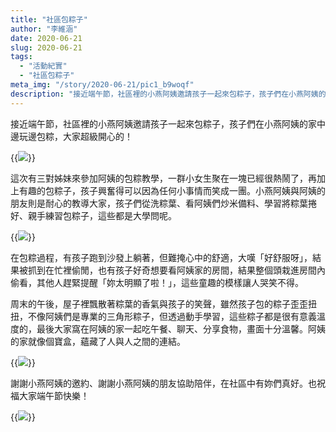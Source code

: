 ```yaml
---
title: "社區包粽子"
author: "李維涵"
date: 2020-06-21
slug: 2020-06-21
tags:
  - "活動紀實"
  - "社區包粽子"
meta_img: "/story/2020-06-21/pic1_b9woqf"
description: "接近端午節，社區裡的小燕阿姨邀請孩子一起來包粽子，孩子們在小燕阿姨的家中邊玩邊包粽，大家超級開心的！"
---
```


接近端午節，社區裡的小燕阿姨邀請孩子一起來包粽子，孩子們在小燕阿姨的家中邊玩邊包粽，大家超級開心的！

{{<img src="/story/2020-06-21/pic1_b9woqf" caption="孩子們學習洗粽葉">}}

這次有三對姊妹來參加阿姨的包粽教學，一群小女生聚在一塊已經很熱鬧了，再加上有趣的包粽子，孩子興奮得可以因為任何小事情而笑成一團。小燕阿姨與阿姨的朋友則是耐心的教導大家，孩子們從洗粽葉、看阿姨們炒米備料、學習將粽葉捲好、親手練習包粽子，這些都是大學問呢。

{{<img src="/story/2020-06-21/pic2_xbtasd" caption="學習包粽子">}}

在包粽過程，有孩子跑到沙發上躺著，但難掩心中的舒適，大嘆「好舒服呀」，結果被抓到在忙裡偷閒，也有孩子好奇想要看阿姨家的房間，結果整個頭栽進房間內偷看，其他人趕緊提醒「妳太明顯了啦！」，這些童趣的模樣讓人哭笑不得。

周末的午後，屋子裡飄散著粽葉的香氣與孩子的笑聲，雖然孩子包的粽子歪歪扭扭，不像阿姨們是專業的三角形粽子，但透過動手學習，這些粽子都是很有意義溫度的，最後大家窩在阿姨的家一起吃午餐、聊天、分享食物，畫面十分溫馨。阿姨的家就像個寶盒，蘊藏了人與人之間的連結。

{{<img src="/story/2020-06-21/pic3_lcshdm" caption="孩子開心的在阿姨家玩">}}

謝謝小燕阿姨的邀約、謝謝小燕阿姨的朋友協助陪伴，在社區中有妳們真好。也祝福大家端午節快樂！

{{<img src="/story/2020-06-21/pic4_kufdjz" caption="端午節快樂！">}}
